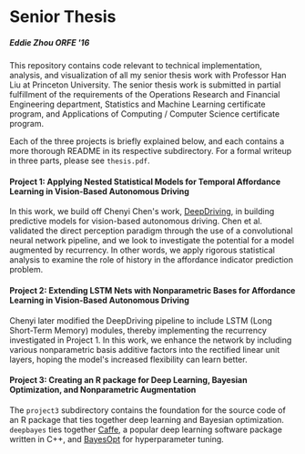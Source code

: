 # Senior Thesis
##### Eddie Zhou ORFE '16 
This repository contains code relevant to technical implementation, analysis, and visualization of all my senior thesis work with Professor Han Liu at Princeton University.  The senior thesis work is submitted in partial fulfillment of the requirements of the Operations Research and Financial Engineering department, Statistics and Machine Learning certificate program, and Applications of Computing / Computer Science certificate program.

Each of the three projects is briefly explained below, and each contains a more thorough README in its respective subdirectory.  For a formal writeup in three parts, please see `thesis.pdf`.

#### Project 1: Applying Nested Statistical Models for Temporal Affordance Learning in Vision-Based Autonomous Driving
In this work, we build off Chenyi Chen's work, [DeepDriving](http://deepdriving.cs.princeton.edu/), in building predictive models for vision-based autonomous driving.  Chen et al. validated the direct perception paradigm through the use of a convolutional neural network pipeline, and we look to investigate the potential for a model augmented by recurrency.  In other words, we apply rigorous statistical analysis to examine the role of history in the affordance indicator prediction problem.

#### Project 2: Extending LSTM Nets with Nonparametric Bases for Affordance Learning in Vision-Based Autonomous Driving
Chenyi later modified the DeepDriving pipeline to include LSTM (Long Short-Term Memory) modules, thereby implementing the recurrency investigated in Project 1.  In this work, we enhance the network by including various nonparametric basis additive factors into the rectified linear unit layers, hoping the model's increased flexibility can learn better.

#### Project 3: Creating an R package for Deep Learning, Bayesian Optimization, and Nonparametric Augmentation
The `project3` subdirectory contains the foundation for the source code of an R package that ties together deep learning and Bayesian optimization.  `deepbayes` ties together [Caffe](http://caffe.berkeleyvision.org/), a popular deep learning software package written in C++, and [BayesOpt](https://github.com/rmcantin/bayesopt) for hyperparameter tuning.